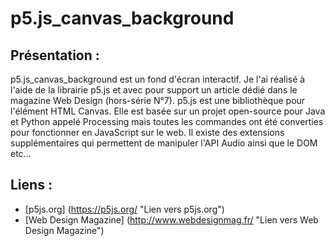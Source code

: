 # p5.js_canvas_background

## Présentation :

p5.js_canvas_background est un fond d'écran interactif. Je l'ai réalisé à l'aide de la librairie p5.js et avec pour support un article dédié dans le magazine Web Design (hors-série N°7).
p5.js est une bibliothèque pour l'élément HTML Canvas. Elle est basée sur un projet open-source pour Java et Python appelé Processing mais toutes les commandes ont été converties pour fonctionner en JavaScript sur le web. Il existe des extensions supplémentaires qui permettent de manipuler l'API Audio ainsi que le DOM etc...

## Liens :

* [p5js.org] (https://p5js.org/ "Lien vers p5js.org")
* [Web Design Magazine] (http://www.webdesignmag.fr/ "Lien vers Web Design Magazine")